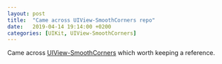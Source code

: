 ```yaml
---
layout: post
title:  "Came across UIView-SmoothCorners repo"
date:   2019-04-14 19:14:00 +0200
categories: [UIKit, UIView-SmoothCorners]
---
```

Came across [UIView-SmoothCorners](https://github.com/lapfelix/UIView-SmoothCorners) which worth keeping a reference.
